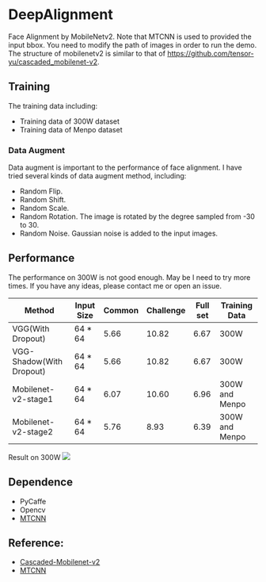 
# DeepAlignment
Face Alignment by MobileNetv2. Note that MTCNN is used to provided the input bbox. You need to modify the path of images in order to run the demo. 
The structure of mobilenetv2 is similar to that of https://github.com/tensor-yu/cascaded_mobilenet-v2.

## Training
The training data including:
- Training data of 300W dataset
- Training data of Menpo dataset
### Data Augment
Data augment is important to the performance of face alignment. I have tried several kinds of data augment method, including:
- Random Flip.
- Random Shift.
- Random Scale.
- Random Rotation. The image is rotated by the degree sampled from -30 to 30.
- Random Noise. Gaussian noise is added to the input images.

## Performance
The performance on 300W is not good enough. May be I need to try more times. If you have any ideas, please contact me or open an issue.

|Method|Input Size|Common|Challenge|Full set|Training Data|
|------|------|------|------|------|------|
|VGG(With Dropout)|64 * 64|5.66|10.82|6.67|300W|
|VGG-Shadow(With Dropout)|64 * 64|5.66|10.82|6.67|300W|
|Mobilenet-v2-stage1|64 * 64|6.07|10.60|6.96|300W and Menpo|
|Mobilenet-v2-stage2|64 * 64|5.76|8.93|6.39|300W and Menpo|

Result on 300W
![](https://github.com/goodluckcwl/DeepAlignment/raw/master/sample.png)

## Dependence
- PyCaffe
- Opencv
- [MTCNN](https://github.com/kpzhang93/MTCNN_face_detection_alignment)




## Reference:
- [Cascaded-Mobilenet-v2](https://github.com/tensor-yu/cascaded_mobilenet-v2)
- [MTCNN](https://github.com/kpzhang93/MTCNN_face_detection_alignment)
